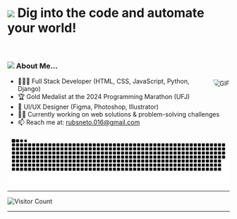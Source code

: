 <h1>
	<img
		src="https://i.pinimg.com/originals/a7/1c/11/a71c1120763e9b9690461cee3f3218c6.gif"
		width="30" />
	Dig into the code and automate your world!
</h1>

<br>

<img align="right" alt="GIF" src="https://64.media.tumblr.com/82161a6efbb6eb50d97c066bd7b50c3f/2921a15d98b62bcd-f4/s250x400/d48ca502838cdbc4a961b7c9bba2e86dddcd1287.gif" style="border-radius: 24px; padding-top: 4rem;" />

<h3>
	<img
		src="https://emojis.slackmojis.com/emojis/images/1680554188/65018/cat-roomba-exceptionally-fast.gif"
		width="20" />
	About Me...
</h3>

- 👨🏻‍💻 Full Stack Developer (HTML, CSS, JavaScript, Python, Django)
- 🏆 Gold Medalist at the 2024 Programming Marathon (UFJ)
- 🎨 UI/UX Designer (Figma, Photoshop, Illustrator)
- 🏴‍☠️ Currently working on web solutions & problem-solving challenges
- 📫 Reach me at: [rubsneto.016@gmail.com](mailto:rubsneto.016@gmail.com)

<img src="https://raw.githubusercontent.com/Envoy-VC/Envoy-VC/output/github-contribution-grid-snake-dark.svg">

---

![Visitor Count](https://profile-counter.glitch.me/RubsNeto/count.svg)

---
